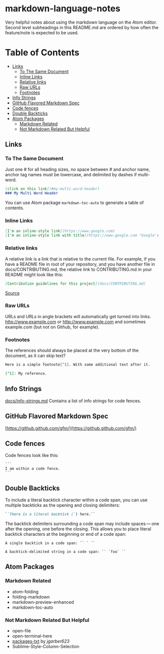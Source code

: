 # markdown-language-notes

Very helpful notes about using the markdown language on the Atom editor. Second 
level subheadings in this README.md are ordered by how often the feature/note 
is expected to be used.

# Table of Contents

<!-- TOC START min:2 max:3 link:true asterisk:false update:true -->
- [Links](#links)
  - [To The Same Document](#to-the-same-document)
  - [Inline Links](#inline-links)
  - [Relative links](#relative-links)
  - [Raw URLs](#raw-urls)
  - [Footnotes](#footnotes)
- [Info Strings](#info-strings)
- [GitHub Flavored Markdown Spec](#github-flavored-markdown-spec)
- [Code fences](#code-fences)
- [Double Backticks](#double-backticks)
- [Atom Packages](#atom-packages)
  - [Markdown Related](#markdown-related)
  - [Not Markdown Related But Helpful](#not-markdown-related-but-helpful)
<!-- TOC END -->

## Links

### To The Same Document

Just one # for all heading sizes, no space between # and anchor name, anchor tag
names must be lowercase, and delimited by dashes if multi-word.

```markdown
[click on this link](#my-multi-word-header)
### My Multi Word Header
```
You can use Atom package `markdown-toc-auto` to generate a table of contents.

### Inline Links

```markdown
[I'm an inline-style link](https://www.google.com)
[I'm an inline-style link with title](https://www.google.com "Google's Homepage")
```

### Relative links

A relative link is a link that is relative to the current file. For example, if
you have a README file in root of your repository, and you have another file in
docs/CONTRIBUTING.md, the relative link to CONTRIBUTING.md in your README might
look like this:

```markdown
[Contribution guidelines for this project](docs/CONTRIBUTING.md)
```

[Source](https://docs.github.com/en/get-started/writing-on-github/getting-started-with-writing-and-formatting-on-github/basic-writing-and-formatting-syntax#links)

### Raw URLs

URLs and URLs in angle brackets will automatically get turned into links. 
http://www.example.com or <http://www.example.com> and sometimes 
example.com (but not on Github, for example).

### Footnotes

The references should always be placed at the very bottom of 
the document, as it can skip text?

```markdown
Here is a simple footnote[^1]. With some additional text after it.

[^1]: My reference.
```

## Info Strings

[docs/info-strings.md](docs/info-strings.md) Contains a list of info strings 
for code fences.

## GitHub Flavored Markdown Spec

[https://github.github.com/gfm/](https://github.github.com/gfm/)

## Code fences
Code fences look like this:
````
```
I am within a code fence.
```
````

## Double Backticks

To include a literal backtick character within a code span, you can use 
multiple backticks as the opening and closing delimiters:

```md
``There is a literal backtick (`) here.``
```

The backtick delimiters surrounding a code span may include spaces — one after
the opening, one before the closing. This allows you to place literal backtick
characters at the beginning or end of a code span:

```
A single backtick in a code span: `` ` ``

A backtick-delimited string in a code span: `` `foo` ``
```

## Atom Packages

### Markdown Related
- atom-folding
- folding-markdown
- markdown-preview-enhanced
- markdown-toc-auto

### Not Markdown Related But Helpful
- open-file
- open-terminal-here
- [packages-txt](https://github.com/jgarber623/packages-txt) by *jgarber623* 
- Sublime-Style-Column-Selection